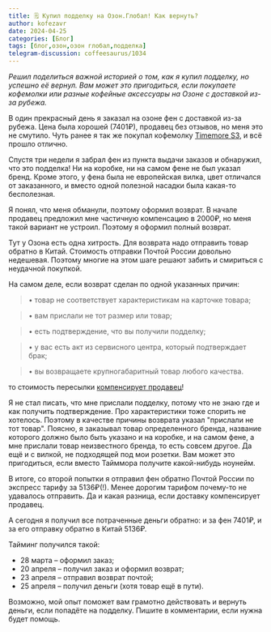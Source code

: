 ```yaml
---
title: 🗒 Купил подделку на Озон.Глобал! Как вернуть?
author: kofezavr
date: 2024-04-25
categories: [Блог]
tags: [блог,озон,озон глобал,подделка]
telegram-discussion: coffeesaurus/1034
--- 
```

*Решил поделиться важной историей о том, как я купил подделку, но успешно её вернул. Вам может это пригодиться, если покупаете кофемолки или разные кофейные аксессуары на Озоне с доставкой из-за рубежа.*

В один прекрасный день я заказал на озоне фен с доставкой из-за рубежа. Цена была хорошей (7401₽), продавец без отзывов, но меня это не смутило. Чуть ранее я так же покупал кофемолку [Timemore S3](https://t.me/coffeesaurus/986), и всё прошло отлично.

Спустя три недели я забрал фен из пункта выдачи заказов и обнаружил, что это подделка! Ни на коробке, ни на самом фене не был указал бренд. Кроме этого, у фена была не европейская вилка, цвет отличался от заказанного, и вместо одной полезной насадки была какая-то бесполезная.

Я понял, что меня обманули, поэтому оформил возврат. В начале продавец предложил мне частичную компенсацию в 2000₽, но меня такой вариант не устроил. Поэтому я оформил полный возврат.

Тут у Озона есть одна хитрость. Для возврата надо отправить товар обратно в Китай. Стоимость отправки Почтой России довольно недешевая. Поэтому многие на этом шаге решают забить и смириться с неудачной покупкой.

На самом деле, если возврат сделан по одной указанных причин:

> • товар не соответствует характеристикам на карточке товара;

> • вам прислали не тот размер или товар;

> • есть подтверждение, что вы получили подделку;

> • у вас есть акт из сервисного центра, который подтверждает брак;

> • вы возвращаете крупногабаритный товар любого качества.

то стоимость пересылки [компенсирует продавец](https://docs.ozon.ru/common/ozon-global/returns-from-abroad/how-to-return/?country=RU)!

Я не стал писать, что мне прислали подделку, потому что не знаю где и как получить подтверждение. Про характеристики тоже спорить не хотелось. Поэтому в качестве причины возврата указал "прислали не тот товар". Поясню, я заказывал товар определенного бренда, название которого должно было быть указано и на коробке, и на самом фене, а мне прислали товар неизвестного бренда, то есть совсем другое. Да ещё и с вилкой, не подходящей под мои розетки. Вам может это пригодиться, если вместо Тайммора получите какой-нибудь ноунейм.

В итоге, со второй попытки я отправил фен обратно Почтой России по экспресс тарифу за 5136₽(!). Менее дорогим тарифом почему-то не удавалось отправить. Да и какая разница, если доставку компенсирует продавец.

А сегодня я получил все потраченные деньги обратно: и за фен 7401₽, и за его отправку обратно в Китай 5136₽. 

Тайминг получился такой:
- 28 марта – оформил заказ;
- 20 апреля – получил заказ и оформил возврат;
- 23 апреля – отправил возврат почтой;
- 25 апреля – получил деньги (хотя товар ещё в пути).

Возможно, мой опыт поможет вам грамотно действовать и вернуть деньги, если попадёте на подделку. Пишите в комментарии, если нужна будет помощь.